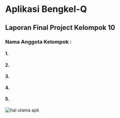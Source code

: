 # Aplikasi Bengkel-Q
## Laporan Final Project Kelompok 10
### Nama Anggota Kelompok : 
#### 1.
#### 2.
#### 3.
#### 4.
#### 5.


![hal utama apk](https://user-images.githubusercontent.com/96815557/147641543-a077bf53-cea1-493c-8108-f60ca94e7d43.png)

